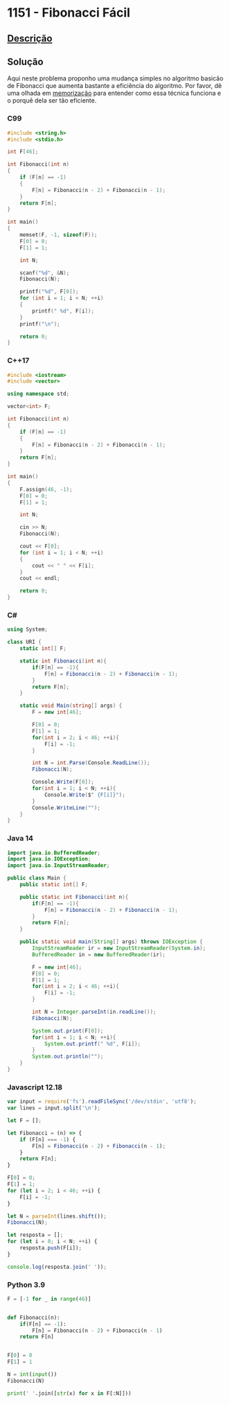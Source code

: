 # 1151 - Fibonacci Fácil

## [Descrição](https://www.beecrowd.com.br/judge/pt/problems/view/1151)

## Solução

Aqui neste problema proponho uma mudança simples no algoritmo basicão de Fibonacci que aumenta bastante a eficiência do algoritmo. Por favor, dê uma olhada em [memorização](../../../base-teorica/paradigmas/memorizacao/README.md) para entender como essa técnica funciona e o porquê dela ser tão eficiente.

### C99

```c
#include <string.h>
#include <stdio.h>

int F[46];

int Fibonacci(int n)
{
    if (F[n] == -1)
    {
        F[n] = Fibonacci(n - 2) + Fibonacci(n - 1);
    }
    return F[n];
}

int main()
{
    memset(F, -1, sizeof(F));
    F[0] = 0;
    F[1] = 1;

    int N;

    scanf("%d", &N);
    Fibonacci(N);

    printf("%d", F[0]);
    for (int i = 1; i < N; ++i)
    {
        printf(" %d", F[i]);
    }
    printf("\n");

    return 0;
}
```

### C++17

```cpp
#include <iostream>
#include <vector>

using namespace std;

vector<int> F;

int Fibonacci(int n)
{
    if (F[n] == -1)
    {
        F[n] = Fibonacci(n - 2) + Fibonacci(n - 1);
    }
    return F[n];
}

int main()
{
    F.assign(46, -1);
    F[0] = 0;
    F[1] = 1;

    int N;

    cin >> N;
    Fibonacci(N);

    cout << F[0];
    for (int i = 1; i < N; ++i)
    {
        cout << " " << F[i];
    }
    cout << endl;

    return 0;
}
```

### C#

```cs
using System;

class URI {
    static int[] F;

    static int Fibonacci(int n){
        if(F[n] == -1){
            F[n] = Fibonacci(n - 2) + Fibonacci(n - 1);
        }
        return F[n];
    }

    static void Main(string[] args) {
        F = new int[46];

        F[0] = 0;
        F[1] = 1;
        for(int i = 2; i < 46; ++i){
            F[i] = -1;
        }

        int N = int.Parse(Console.ReadLine());
        Fibonacci(N);

        Console.Write(F[0]);
        for(int i = 1; i < N; ++i){
            Console.Write($" {F[i]}");
        }
        Console.WriteLine("");
    }
}
```

### Java 14

```java
import java.io.BufferedReader;
import java.io.IOException;
import java.io.InputStreamReader;

public class Main {
    public static int[] F;

    public static int Fibonacci(int n){
        if(F[n] == -1){
            F[n] = Fibonacci(n - 2) + Fibonacci(n - 1);
        }
        return F[n];
    }

    public static void main(String[] args) throws IOException {
        InputStreamReader ir = new InputStreamReader(System.in);
        BufferedReader in = new BufferedReader(ir);

        F = new int[46];
        F[0] = 0;
        F[1] = 1;
        for(int i = 2; i < 46; ++i){
            F[i] = -1;
        }

        int N = Integer.parseInt(in.readLine());
        Fibonacci(N);

        System.out.print(F[0]);
        for(int i = 1; i < N; ++i){
            System.out.printf(" %d", F[i]);
        }
        System.out.println("");
    }
}
```

### Javascript 12.18

```js
var input = require('fs').readFileSync('/dev/stdin', 'utf8');
var lines = input.split('\n');

let F = [];

let Fibonacci = (n) => {
    if (F[n] === -1) {
        F[n] = Fibonacci(n - 2) + Fibonacci(n - 1);
    }
    return F[n];
}

F[0] = 0;
F[1] = 1;
for (let i = 2; i < 46; ++i) {
    F[i] = -1;
}

let N = parseInt(lines.shift());
Fibonacci(N);

let resposta = [];
for (let i = 0; i < N; ++i) {
    resposta.push(F[i]);
}

console.log(resposta.join(' '));
```

### Python 3.9

```py
F = [-1 for _ in range(46)]


def Fibonacci(n):
    if(F[n] == -1):
        F[n] = Fibonacci(n - 2) + Fibonacci(n - 1)
    return F[n]


F[0] = 0
F[1] = 1

N = int(input())
Fibonacci(N)

print(' '.join([str(x) for x in F[:N]]))
```